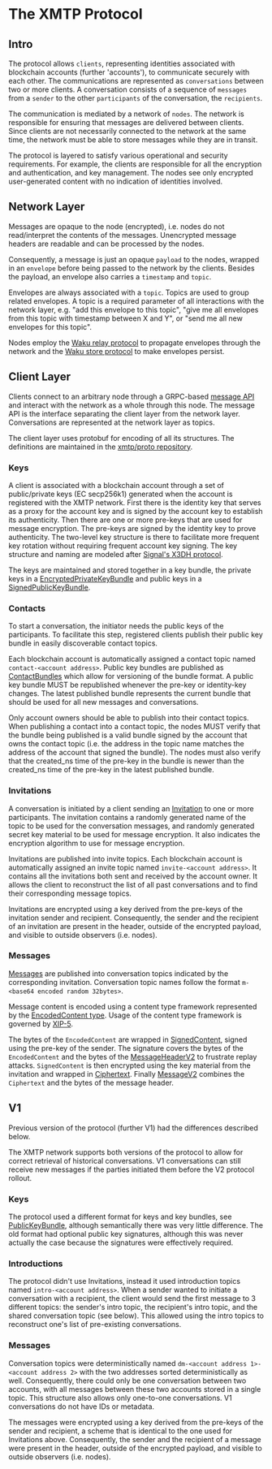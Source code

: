 # The XMTP Protocol

## Intro

The protocol allows `clients`, representing identities associated with blockchain accounts (further 'accounts'), to communicate securely with each other. The communications are represented as `conversations` between two or more clients. A conversation consists of a sequence of `messages` from a `sender` to the other `participants` of the conversation, the `recipients`.

The communication is mediated by a network of `nodes`. The network is responsible for ensuring that messages are delivered between clients. Since clients are not necessarily connected to the network at the same time, the network must be able to store messages while they are in transit.

The protocol is layered to satisfy various operational and security requirements. For example, the clients are responsible for all the encryption and authentication, and key management. The nodes see only encrypted user-generated content with no indication of identities involved.

## Network Layer

Messages are opaque to the node (encrypted), i.e. nodes do not read/interpret the contents of the messages. Unencrypted message headers are readable and can be processed by the nodes.

Consequently, a message is just an opaque `payload` to the nodes, wrapped in an `envelope` before being passed to the network by the clients. Besides the payload, an envelope also carries a `timestamp` and `topic`.

Envelopes are always associated with a `topic`. Topics are used to group related envelopes. A topic is a required parameter of all interactions with the network layer, e.g. "add this envelope to this topic", "give me all envelopes from this topic with timestamp between X and Y", or "send me all new envelopes for this topic".

Nodes employ the [Waku relay protocol](https://rfc.vac.dev/spec/11/) to propagate envelopes through the network and the [Waku store protocol](https://rfc.vac.dev/spec/13/) to make envelopes persist.

## Client Layer

Clients connect to an arbitrary node through a GRPC-based [message API](https://github.com/xmtp/proto/blob/main/proto/message_api/v1/message_api.proto) and interact with the network as a whole through this node. The message API is the interface separating the client layer from the network layer. Conversations are represented at the network layer as topics.

The client layer uses protobuf for encoding of all its structures. The definitions are maintained in the [xmtp/proto repository](https://github.com/xmtp/proto/blob/main/proto).

### Keys

A client is associated with a blockchain account through a set of public/private keys (EC secp256k1) generated when the account is registered with the XMTP network. First there is the identity key that serves as a proxy for the account key and is signed by the account key to establish its authenticity. Then there are one or more pre-keys that are used for message encryption. The pre-keys are signed by the identity key to prove authenticity. The two-level key structure is there to facilitate more frequent key rotation without requiring frequent account key signing. The key structure and naming are modeled after [Signal's X3DH protocol](https://signal.org/docs/specifications/x3dh/#the-x3dh-protocol).

The keys are maintained and stored together in a key bundle, the private keys in a [EncryptedPrivateKeyBundle](https://github.com/xmtp/proto/blob/main/proto/message_contents/private_key.proto) and public keys in a [SignedPublicKeyBundle](https://github.com/xmtp/proto/blob/main/proto/message_contents/public_key.proto).

### Contacts

To start a conversation, the initiator needs the public keys of the participants. To facilitate this step, registered clients publish their public key bundle in easily discoverable contact topics.

Each blockchain account is automatically assigned a contact topic named `contact-<account address>`. Public key bundles are published as [ContactBundles](https://github.com/xmtp/proto/blob/main/proto/message_contents/contact.proto) which allow for versioning of the bundle format. A public key bundle MUST be republished whenever the pre-key or identity-key changes. The latest published bundle represents the current bundle that should be used for all new messages and conversations.

Only account owners should be able to publish into their contact topics. When publishing a contact into a contact topic, the nodes MUST verify that the bundle being published is a valid bundle signed by the account that owns the contact topic (i.e. the address in the topic name matches the address of the account that signed the bundle). The nodes must also verify that the created_ns time of the pre-key in the bundle is newer than the created_ns time of the pre-key in the latest published bundle.

### Invitations

A conversation is initiated by a client sending an [Invitation](https://github.com/xmtp/proto/blob/main/proto/message_contents/invitation.proto) to one or more participants. The invitation contains a randomly generated name of the topic to be used for the conversation messages, and randomly generated secret key material to be used for message encryption. It also indicates the encryption algorithm to use for message encryption.

Invitations are published into invite topics. Each blockchain account is automatically assigned an invite topic named `invite-<account address>`. It contains all the invitations both sent and received by the account owner. It allows the client to reconstruct the list of all past conversations and to find their corresponding message topics.

Invitations are encrypted using a key derived from the pre-keys of the invitation sender and recipient. Consequently, the sender and the recipient of an invitation are present in the header, outside of the encrypted payload, and visible to outside observers (i.e. nodes).

### Messages

[Messages](https://github.com/xmtp/proto/blob/main/proto/message_contents/xmtp_envelope.proto) are published into conversation topics indicated by the corresponding invitation. Conversation topic names follow the format `m-<base64 encoded random 32bytes>`.

Message content is encoded using a content type framework represented by the [EncodedContent type](https://github.com/xmtp/proto/blob/main/proto/message_contents/xmtp_envelope.proto). Usage of the content type framework is governed by [XIP-5](https://github.com/xmtp/XIPs/blob/main/XIPs/xip-5-message-content-types.md).

The bytes of the `EncodedContent` are wrapped in [SignedContent](https://github.com/xmtp/proto/blob/main/proto/message_contents/xmtp_envelope.proto), signed using the pre-key of the sender. The signature covers the bytes of the `EncodedContent` and the bytes of the [MessageHeaderV2](https://github.com/xmtp/proto/blob/main/proto/message_contents/xmtp_envelope.proto) to frustrate replay attacks. `SignedContent` is then encrypted using the key material from the invitation and wrapped in [Ciphertext](https://github.com/xmtp/proto/blob/main/proto/message_contents/ciphertext.proto). Finally [MessageV2](https://github.com/xmtp/proto/blob/main/proto/message_contents/xmtp_envelope.proto) combines the `Ciphertext` and the bytes of the message header.

## V1

Previous version of the protocol (further V1) had the differences described below.

The XMTP network supports both versions of the protocol to allow for correct retrieval of historical conversations. V1 conversations can still receive new messages if the parties initiated them before the V2 protocol rollout.

### Keys

The protocol used a different format for keys and key bundles, see [PublicKeyBundle](https://github.com/xmtp/proto/blob/main/proto/message_contents/public_key.proto), although semantically there was very little difference. The old format had optional public key signatures, although this was never actually the case because the signatures were effectively required.

### Introductions

The protocol didn't use Invitations, instead it used introduction topics named `intro-<account address>`. When a sender wanted to initiate a conversation with a recipient, the client would send the first message to 3 different topics: the sender's intro topic, the recipient's intro topic, and the shared conversation topic (see below). This allowed using the intro topics to reconstruct one's list of pre-existing conversations.

### Messages

Conversation topics were deterministically named `dm-<account address 1>-<account address 2>` with the two addresses sorted deterministically as well. Consequently, there could only be one conversation between two accounts, with all messages between these two accounts stored in a single topic. This structure also allows only one-to-one conversations. V1 conversations do not have IDs or metadata.

The messages were encrypted using a key derived from the pre-keys of the sender and recipient, a scheme that is identical to the one used for Invitations above. Consequently, the sender and the recipient of a message were present in the header, outside of the encrypted payload, and visible to outside observers (i.e. nodes).
